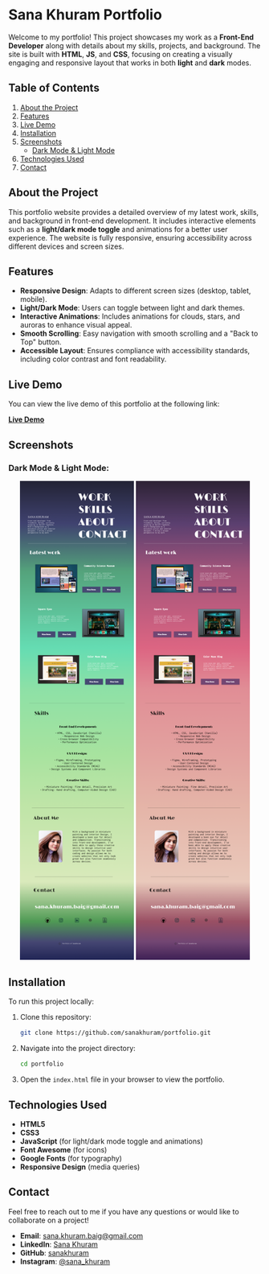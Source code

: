 # Sana Khuram Portfolio

Welcome to my portfolio! This project showcases my work as a **Front-End Developer** along with details about my skills, projects, and background. The site is built with **HTML**, **JS**, and **CSS**, focusing on creating a visually engaging and responsive layout that works in both **light** and **dark** modes.

## Table of Contents

1. [About the Project](#about-the-project)
2. [Features](#features)
3. [Live Demo](#live-demo)
4. [Installation](#installation)
5. [Screenshots](#screenshots)
   - [Dark Mode & Light Mode](#dark-mode--light-mode)
6. [Technologies Used](#technologies-used)
7. [Contact](#contact)

## About the Project

This portfolio website provides a detailed overview of my latest work, skills, and background in front-end development. It includes interactive elements such as a **light/dark mode toggle** and animations for a better user experience. The website is fully responsive, ensuring accessibility across different devices and screen sizes.

## Features

- **Responsive Design**: Adapts to different screen sizes (desktop, tablet, mobile).
- **Light/Dark Mode**: Users can toggle between light and dark themes.
- **Interactive Animations**: Includes animations for clouds, stars, and auroras to enhance visual appeal.
- **Smooth Scrolling**: Easy navigation with smooth scrolling and a "Back to Top" button.
- **Accessible Layout**: Ensures compliance with accessibility standards, including color contrast and font readability.

## Live Demo

You can view the live demo of this portfolio at the following link:

[**Live Demo**](#) <!-- Replace with actual portfolio link -->

## Screenshots

### Dark Mode & Light Mode:

<div align="center">
  <img src="./images/dark-mode.png" alt="Dark Mode" width="45%" />
  <img src="./images/light-mode.png" alt="Light Mode" width="45%" />
</div>

## Installation

To run this project locally:

1. Clone this repository:
    ```bash
    git clone https://github.com/sanakhuram/portfolio.git
    ```

2. Navigate into the project directory:
    ```bash
    cd portfolio
    ```

3. Open the `index.html` file in your browser to view the portfolio.

## Technologies Used

- **HTML5**
- **CSS3**
- **JavaScript** (for light/dark mode toggle and animations)
- **Font Awesome** (for icons)
- **Google Fonts** (for typography)
- **Responsive Design** (media queries)

## Contact

Feel free to reach out to me if you have any questions or would like to collaborate on a project!

- **Email**: [sana.khuram.baig@gmail.com](mailto:sana.khuram.baig@gmail.com)
- **LinkedIn**: [Sana Khuram](https://www.linkedin.com/in/sana-khuram-157ba02b7/)
- **GitHub**: [sanakhuram](https://github.com/sanakhuram)
- **Instagram**: [@sana_khuram](https://www.instagram.com/sana_khuram?igsh=MTBneHhvd2d2eXB2dg==)
